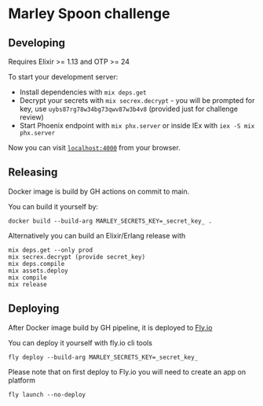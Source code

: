 # Marley Spoon challenge

## Developing

Requires Elixir >= 1.13 and OTP >= 24

To start your development server:

  * Install dependencies with `mix deps.get`
  * Decrypt your secrets with `mix secrex.decrypt` - you will be prompted for key, use `uybs87rg78w34bg73qwv87w3b4v8` (provided just for challenge review)
  * Start Phoenix endpoint with `mix phx.server` or inside IEx with `iex -S mix phx.server`

Now you can visit [`localhost:4000`](http://localhost:4000) from your browser.

## Releasing 

Docker image is build by GH actions on commit to main.

You can build it yourself by:

    docker build --build-arg MARLEY_SECRETS_KEY=_secret_key_ .

Alternatively you can build an Elixir/Erlang release with

    mix deps.get --only prod
    mix secrex.decrypt (provide secret_key)
    mix deps.compile
    mix assets.deploy
    mix compile
    mix release

## Deploying

After Docker image build by GH pipeline, it is deployed to [Fly.io](https://fly.io/)

You can deploy it yourself with fly.io cli tools

    fly deploy --build-arg MARLEY_SECRETS_KEY=_secret_key_

Please note that on first deploy to Fly.io you will need to create an app on platform

    fly launch --no-deploy
